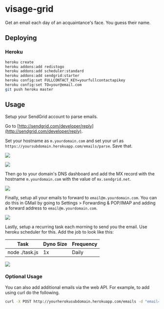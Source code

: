 # visage-grid

Get an email each day of an acquaintance's face. You guess their name.

## Deploying

### Heroku

```bash
heroku create
heroku addons:add redistogo
heroku addons:add scheduler:standard
heroku addons:add sendgrid:starter
heroku config:set FULLCONTACT_KEY=yourfullcontactapikey
heroku config:set TO=your@email.com
git push heroku master
```

## Usage

Setup your SendGrid account to parse emails.

Go to [http://sendgrid.com/developer/reply](http://sendgrid.com/developer/reply).

Set your hostname as `m.yourdomain.com` and set your url as `https://yoursubdomain.herokuapp.com/emails/parse`. Save that.

![](https://raw.github.com/scottmotte/visage-grid/master/readme/sendgrid-inbound-1.png)

![](https://raw.github.com/scottmotte/visage-grid/master/readme/sendgrid-inbound-2.png)

Then go to your domain's DNS dashboard and add the MX record with the hostname `m.yourdomain.com` with the value of `mx.sendgrid.net`. 

![](https://raw.github.com/scottmotte/visage-grid/master/readme/sendgrid-mx-record.png)

Finally, setup all your emails to forward to `email@m.yourdomain.com`. You can do this in GMail by going to Settings > Forwarding & POP/IMAP and adding a forward address to `email@m.yourdomain.com`.

![](https://raw.github.com/scottmotte/visage-grid/master/readme/gmail-forward-1.jpg)

Lastly, setup a recurring task each morning to send you the email. Use heroku scheduler for this. Add the job to look like this:

|Task       | Dyno Size | Frequency |
|-----------|-----------|-----------|
|node ./task.js|  1x    | Daily     |

![](https://raw.github.com/scottmotte/visage-grid/master/readme/heroku-scheduler.png)

### Optional Usage

You can also add additional emails via the web API. For example, to add using curl do the following.

```bash
curl -X POST http://yourherokusubdomain.herokuapp.com/emails -d "email=you@youremail.com"
```

